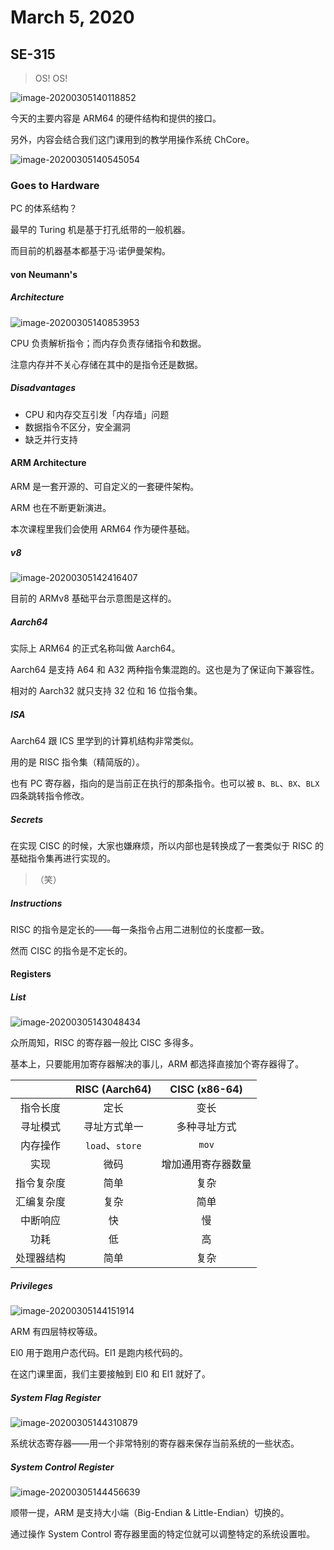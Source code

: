 # March 5, 2020

## SE-315

> OS! OS!

![image-20200305140118852](05.assets/image-20200305140118852.png)

今天的主要内容是 ARM64 的硬件结构和提供的接口。

另外，内容会结合我们这门课用到的教学用操作系统 ChCore。

![image-20200305140545054](05.assets/image-20200305140545054.png)

### Goes to Hardware

PC 的体系结构？

最早的 Turing 机是基于打孔纸带的一般机器。

而目前的机器基本都基于冯·诺伊曼架构。

#### von Neumann's

##### Architecture

![image-20200305140853953](05.assets/image-20200305140853953.png)

CPU 负责解析指令；而内存负责存储指令和数据。

注意内存并不关心存储在其中的是指令还是数据。

##### Disadvantages

* CPU 和内存交互引发「内存墙」问题
* 数据指令不区分，安全漏洞
* 缺乏并行支持

#### ARM Architecture

ARM 是一套开源的、可自定义的一套硬件架构。

ARM 也在不断更新演进。

本次课程里我们会使用 ARM64 作为硬件基础。

##### v8

![image-20200305142416407](05.assets/image-20200305142416407.png)

目前的 ARMv8 基础平台示意图是这样的。

##### Aarch64

实际上 ARM64 的正式名称叫做 Aarch64。

Aarch64 是支持 A64 和 A32 两种指令集混跑的。这也是为了保证向下兼容性。

相对的 Aarch32 就只支持 32 位和 16 位指令集。

##### ISA

Aarch64 跟 ICS 里学到的计算机结构非常类似。

用的是 RISC 指令集（精简版的）。

也有 PC 寄存器，指向的是当前正在执行的那条指令。也可以被 `B`、`BL`、`BX`、`BLX` 四条跳转指令修改。

##### Secrets

在实现 CISC 的时候，大家也嫌麻烦，所以内部也是转换成了一套类似于 RISC 的基础指令集再进行实现的。

> （笑）

##### Instructions

RISC 的指令是定长的——每一条指令占用二进制位的长度都一致。

然而 CISC 的指令是不定长的。

#### Registers

##### List

![image-20200305143048434](05.assets/image-20200305143048434.png)

众所周知，RISC 的寄存器一般比 CISC 多得多。

基本上，只要能用加寄存器解决的事儿，ARM 都选择直接加个寄存器得了。

|            | **RISC (Aarch64)** | **CISC (x86-64)**  |
| :--------: | :----------------: | :----------------: |
|  指令长度  |        定长        |        变长        |
|  寻址模式  |    寻址方式单一    |    多种寻址方式    |
|  内存操作  |  `load`、`store`   |       `mov`        |
|    实现    |        微码        | 增加通用寄存器数量 |
| 指令复杂度 |        简单        |        复杂        |
| 汇编复杂度 |        复杂        |        简单        |
|  中断响应  |         快         |         慢         |
|    功耗    |         低         |         高         |
| 处理器结构 |        简单        |        复杂        |

##### Privileges

![image-20200305144151914](05.assets/image-20200305144151914.png)

ARM 有四层特权等级。

El0 用于跑用户态代码。El1 是跑内核代码的。

在这门课里面，我们主要接触到 El0 和 El1 就好了。

##### System Flag Register

![image-20200305144310879](05.assets/image-20200305144310879.png)

系统状态寄存器——用一个非常特别的寄存器来保存当前系统的一些状态。

##### System Control Register

![image-20200305144456639](05.assets/image-20200305144456639.png)

顺带一提，ARM 是支持大小端（Big-Endian & Little-Endian）切换的。

通过操作 System Control 寄存器里面的特定位就可以调整特定的系统设置啦。